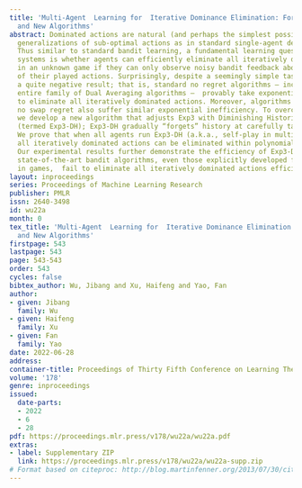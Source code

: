 ```yaml
---
title: 'Multi-Agent  Learning for  Iterative Dominance Elimination: Formal Barriers
  and New Algorithms'
abstract: Dominated actions are natural (and perhaps the simplest possible) multi-agent
  generalizations of sub-optimal actions as in standard single-agent decision making.
  Thus similar to standard bandit learning, a fundamental learning question in multi-agent
  systems is whether agents can efficiently eliminate all iteratively dominated actions
  in an unknown game if they can only observe noisy bandit feedback about the payoff
  of their played actions. Surprisingly, despite a seemingly simple task, we show
  a quite negative result; that is, standard no regret algorithms — including the
  entire family of Dual Averaging algorithms —  provably take exponentially many rounds
  to eliminate all iteratively dominated actions. Moreover, algorithms with the stronger
  no swap regret also suffer similar exponential inefficiency. To overcome these barriers,
  we develop a new algorithm that adjusts Exp3 with Diminishing Historical rewards
  (termed Exp3-DH); Exp3-DH gradually “forgets” history at carefully tailored rates.
  We prove that when all agents run Exp3-DH (a.k.a., self-play in multi-agent learning),
  all iteratively dominated actions can be eliminated within polynomially many rounds.
  Our experimental results further demonstrate the efficiency of Exp3-DH,  and that
  state-of-the-art bandit algorithms, even those explicitly developed for learning
  in games,  fail to eliminate all iteratively dominated actions efficiently.
layout: inproceedings
series: Proceedings of Machine Learning Research
publisher: PMLR
issn: 2640-3498
id: wu22a
month: 0
tex_title: 'Multi-Agent  Learning for  Iterative Dominance Elimination: Formal Barriers
  and New Algorithms'
firstpage: 543
lastpage: 543
page: 543-543
order: 543
cycles: false
bibtex_author: Wu, Jibang and Xu, Haifeng and Yao, Fan
author:
- given: Jibang
  family: Wu
- given: Haifeng
  family: Xu
- given: Fan
  family: Yao
date: 2022-06-28
address:
container-title: Proceedings of Thirty Fifth Conference on Learning Theory
volume: '178'
genre: inproceedings
issued:
  date-parts:
  - 2022
  - 6
  - 28
pdf: https://proceedings.mlr.press/v178/wu22a/wu22a.pdf
extras:
- label: Supplementary ZIP
  link: https://proceedings.mlr.press/v178/wu22a/wu22a-supp.zip
# Format based on citeproc: http://blog.martinfenner.org/2013/07/30/citeproc-yaml-for-bibliographies/
---
```

